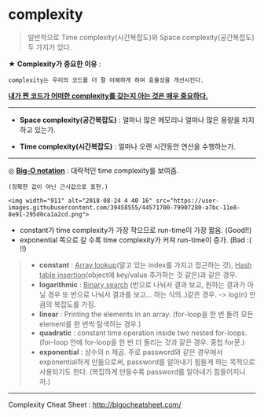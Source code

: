 # complexity

> 일반적으로 Time complexity(시간복잡도)와 Space complexity(공간복잡도) 두 가지가 있다.

★ **Complexity가 중요한 이유** :

	complexity는 우리의 코드를 더 잘 이해하게 하여 효율성을 개선시킨다.

**<u>내가 짠 코드가 어떠한 complexity를 갖는지 아는 것은 매우 중요하다.</u>**

--------------

* **Space complexity(공간복잡도)** : 얼마나 많은 메모리나 얼마나 많은 용량을 차지하고 있는가.

* **Time complexity(시간복잡도)** : 얼마나 오랜 시간동안 연산을 수행하는가.

--------

◎ **<u>Big-O notation</u>** : 대략적인 time complexity를 보여줌.

	(정확한 값이 아닌 근사값으로 표현.)	

	<img width="911" alt="2018-08-24 4 40 16" src="https://user-images.githubusercontent.com/39458555/44571700-79907280-a7bc-11e8-8e91-295d0ca1a2cd.png">

* constant가 time complexity가 가장 작으므로 run-time이 가장 짧음. (Good!!)
* exponential 쪽으로 갈 수록 time complexity가 커져 run-time이 증가. (Bad :( !!)

> * **constant** :  <u>Array lookup</u>(알고 있는 index를 가지고 접근하는 것), <u>Hash table insertion</u>(object에 key/value 추가하는 것 같은)과 같은 경우.
> * **logarithmic** : <u>Binary search</u> (반으로 나눠서 결과 보고, 원하는 결과가 아닐 경우 또 반으로 나눠서 결과를 보고... 하는 식의..)같은 경우. -> log(n) 만큼의 복잡도를 가짐.
> * **linear** : Printing the elements in an array. (for-loop을 한 번 돌려 모든 element를 한 번씩 탐색하는 경우.)
> * **quadratic** : constant time operation inside two nested for-loops. (for-loop 안에 for-loop을 한 번 더 돌리는 것과 같은 경우. 중첩 for문.)
> * **exponential** : 상수의 n 제곱. 주로 password와 같은 경우에서 exponential하게 만듦으로써, password를 알아내기 힘들게 하는 목적으로 사용되기도 한다. (복잡하게 만들수록 password를 알아내기 힘들어지니까.)

----------

Complexity Cheat Sheet : http://bigocheatsheet.com/